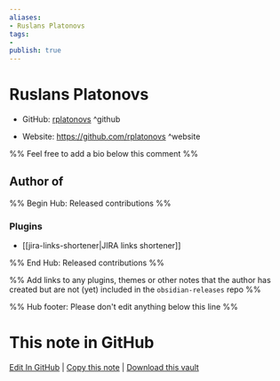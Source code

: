 ```yaml
---
aliases:
- Ruslans Platonovs
tags:
- 
publish: true
---
```


# Ruslans Platonovs

- GitHub: [rplatonovs](https://github.com/rplatonovs/) ^github
<!-- - Discord: `@` ^discord-->
- Website: <https://github.com/rplatonovs> ^website
<!-- - [[Publish sites|Publish site]]: <https://> ^publish-->

%% Feel free to add a bio below this comment %%


## Author of

%% Begin Hub: Released contributions %%
### Plugins
- [[jira-links-shortener|JIRA links shortener]]

%% End Hub: Released contributions %%

%% Add links to any plugins, themes or other notes that the author has created but are not (yet) included in the `obsidian-releases` repo %%

<!--
### Unlisted plugins
-->

<!--
### Others
-->

<!--
## Sponsor this author
-->

<!-- - [[GitHub sponsors]]: [Sponsor @rplatonovs on GitHub Sponsors](https://github.com/sponsors/rplatonovs) ^github-sponsor-->
<!-- - [[Buy me a coffee]]: <https://> ^buy-me-a-coffee-->
<!-- - [[PayPal]]: <https://> ^paypal-->
<!-- - [[Patreon]]: <https://> ^patreon-->

<!--
## Follow this author
-->

<!-- - [[YouTube Channels|On YouTube]]: <https://> ^youtube-->
<!-- - Twitter: <https://> ^twitter-->
<!-- - ... -->

%% Hub footer: Please don't edit anything below this line %%

# This note in GitHub

<span class="git-footer">[Edit In GitHub](https://github.dev/obsidian-community/obsidian-hub/blob/main/01%20-%20Community/People/rplatonovs.md "git-hub-edit-note") | [Copy this note](https://raw.githubusercontent.com/obsidian-community/obsidian-hub/main/01%20-%20Community/People/rplatonovs.md "git-hub-copy-note") | [Download this vault](https://github.com/obsidian-community/obsidian-hub/archive/refs/heads/main.zip "git-hub-download-vault") </span>
